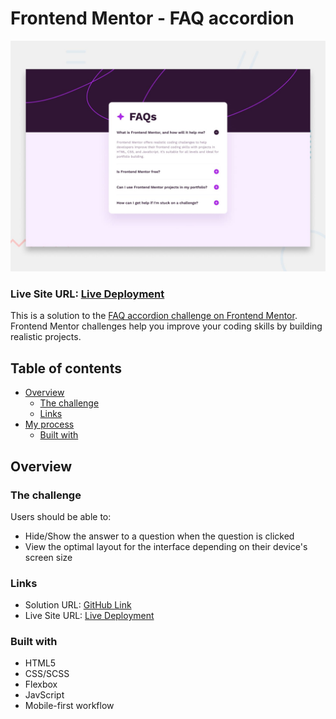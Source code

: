 # Frontend Mentor - FAQ accordion 

![Design preview for the FAQ accordion coding challenge](./design/desktop-preview.jpg)




<h3>Live Site URL: <a href="https://periodic-acoustics.surge.sh/">Live Deployment</a></h3>




This is a solution to the [FAQ accordion challenge on Frontend Mentor](https://www.frontendmentor.io/challenges/faq-accordion-wyfFdeBwBz). Frontend Mentor challenges help you improve your coding skills by building realistic projects. 

## Table of contents

- [Overview](#overview)
  - [The challenge](#the-challenge)
  - [Links](#links)
- [My process](#my-process)
  - [Built with](#built-with)



## Overview

### The challenge

Users should be able to:

- Hide/Show the answer to a question when the question is clicked
- View the optimal layout for the interface depending on their device's screen size


### Links

- Solution URL: [GitHub Link](https://github.com/dev-marJ/FAQ-accordion)
- Live Site URL: [Live Deployment](https://periodic-acoustics.surge.sh/)


### Built with

- HTML5
- CSS/SCSS 
- Flexbox
- JavScript
- Mobile-first workflow
